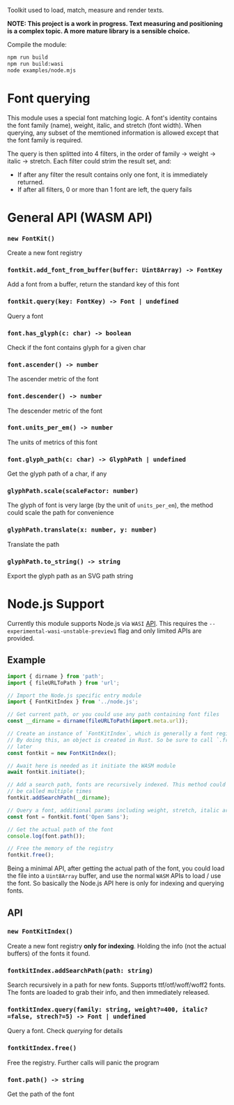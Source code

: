Toolkit used to load, match, measure and render texts.

**NOTE: This project is a work in progress. Text measuring and positioning is a complex topic. A more mature library is a sensible choice.**

Compile the module:

```bash
npm run build
npm run build:wasi
node examples/node.mjs
```

# Font querying

This module uses a special font matching logic. A font's identity contains the font family (name),
weight, italic, and stretch (font width). When querying, any subset of the memtioned information is allowed
except that the font family is required.

The query is then splitted into 4 filters, in the order of family -> weight -> italic -> stretch. Each filter
could strim the result set, and:

- If after any filter the result contains only one font, it is immediately returned.
- If after all filters, 0 or more than 1 font are left, the query fails

# General API (WASM API)

### `new FontKit()`

Create a new font registry

### `fontkit.add_font_from_buffer(buffer: Uint8Array) -> FontKey`

Add a font from a buffer, return the standard key of this font

### `fontkit.query(key: FontKey) -> Font | undefined`

Query a font

### `font.has_glyph(c: char) -> boolean`

Check if the font contains glyph for a given char

### `font.ascender() -> number`

The ascender metric of the font

### `font.descender() -> number`

The descender metric of the font

### `font.units_per_em() -> number`

The units of metrics of this font

### `font.glyph_path(c: char) -> GlyphPath | undefined`

Get the glyph path of a char, if any

### `glyphPath.scale(scaleFactor: number)`

The glyph of font is very large (by the unit of `units_per_em`), the method could scale the path for convenience

### `glyphPath.translate(x: number, y: number)`

Translate the path

### `glyphPath.to_string() -> string`

Export the glyph path as an SVG path string


# Node.js Support

Currently this module supports Node.js via `WASI` [API](https://nodejs.org/docs/latest/api/wasi.html). This requires
the `--experimental-wasi-unstable-preview1` flag and only limited APIs are provided.

## Example

```js
import { dirname } from 'path';
import { fileURLToPath } from 'url';

// Import the Node.js specific entry module
import { FontKitIndex } from '../node.js';

// Get current path, or you could use any path containing font files
const __dirname = dirname(fileURLToPath(import.meta.url));

// Create an instance of `FontKitIndex`, which is generally a font registry.
// By doing this, an object is created in Rust. So be sure to call `.free()`
// later
const fontkit = new FontKitIndex();

// Await here is needed as it initiate the WASM module
await fontkit.initiate();

// Add a search path, fonts are recursively indexed. This method could
// be called multiple times
fontkit.addSearchPath(__dirname);

// Query a font, additional params including weight, stretch, italic are supported
const font = fontkit.font('Open Sans');

// Get the actual path of the font
console.log(font.path());

// Free the memory of the registry
fontkit.free();
```

Being a minimal API, after getting the actual path of the font, you could load the file into
a `Uint8Array` buffer, and use the normal `WASM` APIs to load / use the font. So basically the
Node.js API here is only for indexing and querying fonts.

## API

### `new FontKitIndex()`

Create a new font registry **only for indexing**. Holding the info (not the actual buffers) of the fonts it found.

### `fontkitIndex.addSearchPath(path: string)`

Search recursively in a path for new fonts. Supports ttf/otf/woff/woff2 fonts. The fonts are
loaded to grab their info, and then immediately released.

### `fontkitIndex.query(family: string, weight?=400, italic?=false, strech?=5) -> Font | undefined`

Query a font. Check _querying_ for details

### `fontkitIndex.free()`

Free the registry. Further calls will panic the program

### `font.path() -> string`

Get the path of the font
